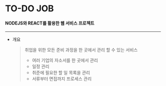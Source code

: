 # TO-DO JOB
#### NODEJS와 REACT를 활용한 웹 서비스 프로젝트
<hr>

- 개요
    > 취업을 위한 모든 준비 과정을 한 곳에서 관리 할 수 있는 서비스 
    > - 여러 기업의 자소서를 한 곳에서 관리
    > - 일정 관리
    > - 취준에 필요한 할 일 목록을 관리
    > - 서류부터 면접까지 프로세스 관리